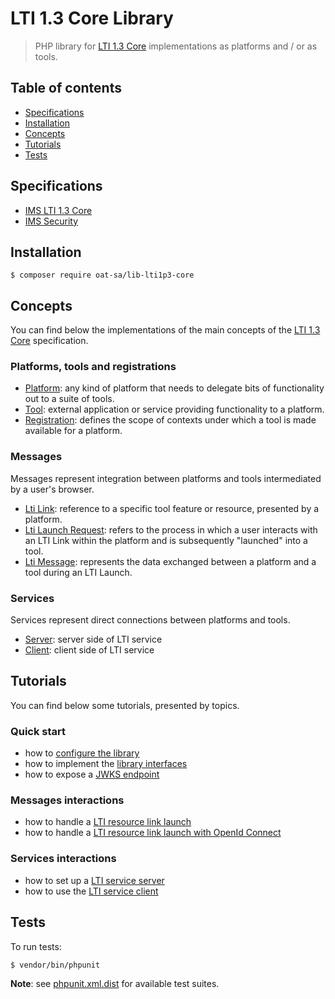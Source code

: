 # LTI 1.3 Core Library

> PHP library for [LTI 1.3 Core](http://www.imsglobal.org/spec/lti/v1p3) implementations as platforms and / or as tools.

## Table of contents

- [Specifications](#specifications)
- [Installation](#installation)
- [Concepts](#concepts)
- [Tutorials](#tutorials)
- [Tests](#tests)

## Specifications

- [IMS LTI 1.3 Core](http://www.imsglobal.org/spec/lti/v1p3)
- [IMS Security](https://www.imsglobal.org/spec/security/v1p0)

## Installation

```console
$ composer require oat-sa/lib-lti1p3-core
```

## Concepts

You can find below the implementations of the main concepts of the [LTI 1.3 Core](http://www.imsglobal.org/spec/lti/v1p3) specification.

###  Platforms, tools and registrations

- [Platform](src/Platform/PlatformInterface.php): any kind of platform that needs to delegate bits of functionality out to a suite of tools.
- [Tool](src/Tool/ToolInterface.php): external application or service providing functionality to a platform.
- [Registration](src/Registration/RegistrationInterface.php): defines the scope of contexts under which a tool is made available for a platform.

### Messages

Messages represent integration between platforms and tools intermediated by a user's browser.

- [Lti Link](src/Link/LinkInterface.php): reference to a specific tool feature or resource, presented by a platform.
- [Lti Launch Request](src/Launch/LaunchRequestInterface.php): refers to the process in which a user interacts with an LTI Link within the platform and is subsequently "launched" into a tool.
- [Lti Message](src/Message/LtiMessageInterface.php): represents the data exchanged between a platform and a tool during an LTI Launch.

### Services

Services represent direct connections between platforms and tools.

- [Server](src/Service/Server): server side of LTI service
- [Client](src/Service/Client): client side of LTI service

## Tutorials

You can find below some tutorials, presented by topics.

### Quick start

- how to [configure the library](doc/quickstart/configuration.md)
- how to implement the [library interfaces](doc/quickstart/interfaces.md)
- how to expose a [JWKS endpoint](doc/quickstart/jwks.md)

### Messages interactions

- how to handle a [LTI resource link launch](doc/message/resource-link-launch.md)
- how to handle a [LTI resource link launch with OpenId Connect](doc/message/oidc-resource-link-launch.md)

### Services interactions

- how to set up a [LTI service server](doc/service/service-server.md)
- how to use the [LTI service client](doc/service/service-client.md)

## Tests

To run tests:

```console
$ vendor/bin/phpunit
```
**Note**: see [phpunit.xml.dist](phpunit.xml.dist) for available test suites.